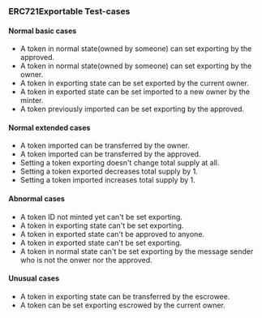 

### ERC721Exportable Test-cases

#### Normal basic cases

* A token in normal state(owned by someone) can set exporting by the approved.
* A token in normal state(owned by someone) can set exporting by the owner.
* A token in exporting state can be set exported by the current owner.
* A token in exported state can be set imported to a new owner by the minter.
* A token previously imported can be set exporting by the approved.

#### Normal extended cases

* A token imported can be transferred by the owner.
* A token imported can be transferred by the approved.
* Setting a token exporting doesn't change total supply at all.
* Setting a token exported decreases total supply by 1.
* Setting a token imported increases total supply by 1.

#### Abnormal cases

* A token ID not minted yet can't be set exporting.
* A token in exporting state can't be set exporting.
* A token in exported state can't be approved to anyone.
* A token in exported state can't be set exporting.
* A token in normal state can't be set exporting by the message sender who is not the onwer nor the approved.

#### Unusual cases

* A token in exporting state can be transferred by the escrowee.
* A token can be set exporting escrowed by the current owner.

